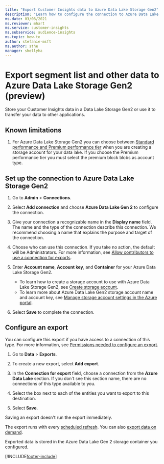 ```yaml
---
title: "Export Customer Insights data to Azure Data Lake Storage Gen2"
description: "Learn how to configure the connection to Azure Data Lake Storage Gen2."
ms.date: 03/03/2021
ms.reviewer: mhart
ms.service: customer-insights
ms.subservice: audience-insights
ms.topic: how-to
author: stefanie-msft
ms.author: sthe
manager: shellyha
---
```


# Export segment list and other data to Azure Data Lake Storage Gen2 (preview)
Store your Customer Insights data in a Data Lake Storage Gen2 or use it to transfer your data to other applications.

## Known limitations

1. For Azure Data Lake Storage Gen2 you can choose between [Standard performance and Premium performance tier](https://docs.microsoft.com/en-us/azure/storage/blobs/create-data-lake-storage-account) when you are creating a storage account for your data lake. If you choose the Premium performance tier you must select the premium block blobs as account type. 


## Set up the connection to Azure Data Lake Storage Gen2 


1. Go to **Admin** > **Connections**.

1. Select **Add connection** and choose **Azure Data Lake Gen 2** to configure the connection.

1. Give your connection a recognizable name in the **Display name** field. The name and the type of the connection describe this connection. We recommend choosing a name that explains the purpose and target of the connection.

1. Choose who can use this connection. If you take no action, the default will be Administrators. For more information, see [Allow contributors to use a connection for exports](connections.md#allow-contributors-to-use-a-connection-for-exports).

1. Enter **Account name**, **Account key**, and **Container** for your Azure Data Lake Storage Gen2.
    - To learn how to create a storage account to use with Azure Data Lake Storage Gen2, see [Create storage account](/azure/storage/blobs/create-data-lake-storage-account). 
    - To learn more about Azure Data Lake Gen2 storage account name and account key, see [Manage storage account settings in the Azure portal](/azure/storage/common/storage-account-manage).

1. Select **Save** to complete the connection. 

## Configure an export

You can configure this export if you have access to a connection of this type. For more information, see [Permissions needed to configure an export](export-destinations.md#set-up-a-new-export).

1. Go to **Data** > **Exports**.

1. To create a new export, select **Add export**.

1. In the **Connection for export** field, choose a connection from the **Azure Data Lake** section. If you don't see this section name, there are no connections of this type available to you.

1. Select the box next to each of the entities you want to export to this destination.

1. Select **Save**.

Saving an export doesn't run the export immediately.

The export runs with every [scheduled refresh](system.md#schedule-tab). 
You can also [export data on demand](export-destinations.md#run-exports-on-demand). 

Exported data is stored in the Azure Data Lake Gen 2 storage container you configured. 

[!INCLUDE[footer-include](../includes/footer-banner.md)]

